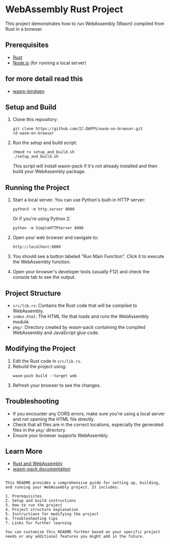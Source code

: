 # WebAssembly Rust Project

This project demonstrates how to run WebAssembly (Wasm) compiled from Rust in a browser.

## Prerequisites

- [Rust](https://www.rust-lang.org/tools/install)
- [Node.js](https://nodejs.org/en/download/) (for running a local server)

## for more detail read this

- [wasm-bindgen](https://github.com/rustwasm/wasm-bindgen)

## Setup and Build

1. Clone this repository:
   ```
   git clone https://github.com/IC-DAPPS/wasm-on-browser.git
   cd wasm-on-browser
   ```

2. Run the setup and build script:
   ```
   chmod +x setup_and_build.sh
   ./setup_and_build.sh
   ```
   This script will install wasm-pack if it's not already installed and then build your WebAssembly package.

## Running the Project

1. Start a local server. You can use Python's built-in HTTP server:
   ```
   python3 -m http.server 8080
   ```
   Or if you're using Python 2:
   ```
   python -m SimpleHTTPServer 8080
   ```

2. Open your web browser and navigate to:
   ```
   http://localhost:8080
   ```

3. You should see a button labeled "Run Main Function". Click it to execute the WebAssembly function.

4. Open your browser's developer tools (usually F12) and check the console tab to see the output.

## Project Structure

- `src/lib.rs`: Contains the Rust code that will be compiled to WebAssembly.
- `index.html`: The HTML file that loads and runs the WebAssembly module.
- `pkg/`: Directory created by wasm-pack containing the compiled WebAssembly and JavaScript glue code.

## Modifying the Project

1. Edit the Rust code in `src/lib.rs`.
2. Rebuild the project using:
   ```
   wasm-pack build --target web
   ```
3. Refresh your browser to see the changes.

## Troubleshooting

- If you encounter any CORS errors, make sure you're using a local server and not opening the HTML file directly.
- Check that all files are in the correct locations, especially the generated files in the `pkg/` directory.
- Ensure your browser supports WebAssembly.

## Learn More

- [Rust and WebAssembly](https://rustwasm.github.io/docs/book/)
- [wasm-pack documentation](https://rustwasm.github.io/wasm-pack/book/)

```

This README provides a comprehensive guide for setting up, building, and running your WebAssembly project. It includes:

1. Prerequisites
2. Setup and build instructions
3. How to run the project
4. Project structure explanation
5. Instructions for modifying the project
6. Troubleshooting tips
7. Links for further learning

You can customize this README further based on your specific project needs or any additional features you might add in the future.